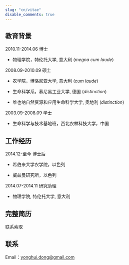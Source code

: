 ```yaml
---
slug: "cn/vitae"
disable_comments: true
---
```


## 教育背景

2010.11-2014.06 博士   

- 物理学院，特伦托大学, 意大利 (_megna cum laude_)    

2008.09-2010.09 硕士   

- 农学院，博洛尼亚大学, 意大利 (_cum laude_)       

- 生命科学系，慕尼黑工业大学, 德国 (_distinction_)   
    
- 维也纳自然资源和应用生命科学大学, 奥地利 (_distinction_)      
    
2003.09-2008.09 学士 

- 生命科学与技术基地班，西北农林科技大学，中国          



## 工作经历

2014.12-至今 博士后  

- 希伯来大学农学院，以色列      

- 威兹曼研究所，以色列    

2014.07-2014.11 研究助理        

- 物理学院, 特伦托大学, 意大利

## 完整简历     

联系索取        

## 联系         

Email：yonghui.dong@gmail.com

